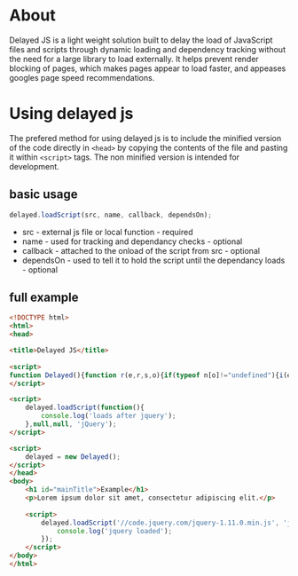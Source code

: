 About
==========

Delayed JS is a light weight solution built to delay the load of JavaScript files and scripts through dynamic loading and dependency tracking without the need for a large library to load externally. It helps prevent render blocking of pages, which makes pages appear to load faster, and appeases googles page speed recommendations.

Using delayed js
==========
The prefered method for using delayed js is to include the minified version of the code directly in ```<head>``` by copying the contents of the file and pasting it within ```<script>``` tags. The non minified version is intended for development.

## basic usage

```js
delayed.loadScript(src, name, callback, dependsOn);
```

* src - external js file or local function - required
* name - used for tracking and dependancy checks - optional
* callback - attached to the onload of the script from src - optional
* dependsOn - used to tell it to hold the script until the dependancy loads - optional

## full example

```html
<!DOCTYPE html>
<html>
<head>

<title>Delayed JS</title>
    
<script>
function Delayed(){function r(e,r,s,o){if(typeof n[o]!="undefined"){i(e,s,r)}else{if(typeof t[o]=="undefined")t[o]=new Array;t[o].push({src:e,name:r,cb:s})}}function i(e,t,n){if(typeof e=="function"){e()}else{var r=document.createElement("script");r.async=true;r.onload=function(){s(t,n)};r.src=e;var i=document.getElementsByTagName("body")[0];i.appendChild(r)}}function s(e,r){n[r]=true;e();if(typeof t[r]=="object"){for(var s=0;s<t[r].length;s++){i(t[r][s].src,t[r][s].cb,t[r][s].name)}delete t[r]}}var e=this;var t=new Array;var n=new Array;this.loadScript=function(e,t,n,s){if(s){r(e,t,n,s)}else{i(e,n,t)}}}
</script>

<script>
    delayed.loadScript(function(){
        console.log('loads after jquery');
    },null,null, 'jQuery');
</script>

<script>
    delayed = new Delayed();
</script>
</head>
<body>
    <h1 id="mainTitle">Example</h1>
    <p>Lorem ipsum dolor sit amet, consectetur adipiscing elit.</p>
    
    <script>
        delayed.loadScript('//code.jquery.com/jquery-1.11.0.min.js', 'jQuery', function(){
            console.log('jquery loaded');
        });
    </script>
</body>
</html>

```